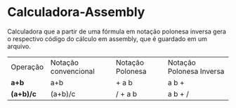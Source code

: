 # Calculadora-Assembly
Calculadora que a partir de uma fórmula em notação polonesa inversa gera o respectivo código do cálculo em assembly, que é guardado em um arquivo.

<table>
    <tr>
        <td>Operação</td>
        <td>Notação convencional</td>
        <td>Notação Polonesa</td>
        <td>Notação Polonesa Inversa</td>
    </tr>
    <tr>
        <td><b>a+b</b></td>
        <td>a+b</td>
        <td>+ a b</td>
        <td>a b +</td>
    </tr>
    <tr>
        <td><b>(a+b)/c</b></td>
        <td>(a+b)/c</td>
        <td>/ + a b</td>
        <td>a b + /</td>
    </tr>
</table>

